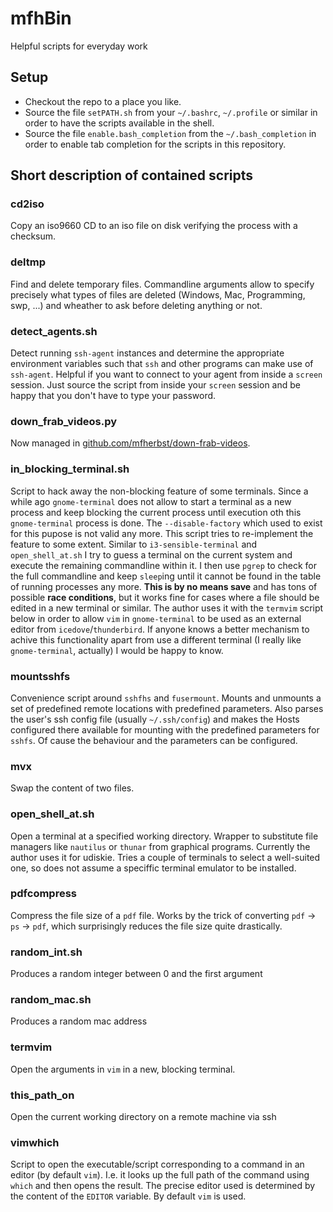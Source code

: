 # mfhBin
Helpful scripts for everyday work

## Setup
* Checkout the repo to a place you like.
* Source the file ``setPATH.sh`` from your ``~/.bashrc``, ``~/.profile`` or similar in order to have the scripts available in the shell.
* Source the file ``enable.bash_completion`` from the ``~/.bash_completion`` in order to enable tab completion for the scripts in this repository.

## Short description of contained scripts
### cd2iso
Copy an iso9660 CD to an iso file on disk verifying the process with a checksum.

### deltmp
Find and delete temporary files. Commandline arguments allow to specify precisely what types of files are deleted (Windows, Mac, Programming, swp, ...) and wheather to ask before deleting anything or not.

### detect_agents.sh
Detect running ``ssh-agent`` instances and determine the appropriate environment variables such that ``ssh`` and other programs can make use of ``ssh-agent``.
Helpful if you want to connect to your agent from inside a ``screen`` session.
Just source the script from inside your ``screen`` session and be happy that you don't have to type your password.

### down_frab_videos.py
Now managed in [github.com/mfherbst/down-frab-videos](https://github.com/mfherbst/down-frab-videos).

### in_blocking_terminal.sh
Script to hack away the non-blocking feature of some terminals. 
Since a while ago ``gnome-terminal`` does not allow to start a terminal as a new process and keep blocking the current process until execution oth this ``gnome-terminal`` process is done.
The ``--disable-factory`` which used to exist for this pupose is not valid any more.
This script tries to re-implement the feature to some extent. 
Similar to ``i3-sensible-terminal`` and ``open_shell_at.sh`` I try to guess a terminal on the current system and execute the remaining commandline within it. I then use ``pgrep`` to check for the full commandline and keep ``sleep``ing until it cannot be found in the table of running processes any more.
**This is by no means save** and has tons of possible **race conditions**, but it works fine for cases where a file should be edited in a new terminal or similar. The author uses it with the ``termvim`` script below in order to allow ``vim`` in ``gnome-terminal`` to be used as an external editor from ``icedove``/``thunderbird``.
If anyone knows a better mechanism to achive this functionality apart from use a different terminal (I really like ``gnome-terminal``, actually) I would be happy to know.

### mountsshfs
Convenience script around ``sshfhs`` and ``fusermount``. Mounts and unmounts a set of predefined remote locations with predefined parameters.
Also parses the user's ssh config file (usually ``~/.ssh/config``) and makes the Hosts configured there available for mounting with the predefined
parameters for ``sshfs``. Of cause the behaviour and the parameters can be configured.

### mvx
Swap the content of two files. 

### open_shell_at.sh
Open a terminal at a specified working directory. 
Wrapper to substitute file managers like ``nautilus`` or ``thunar`` from graphical programs.
Currently the author uses it for udiskie.
Tries a couple of terminals to select a well-suited one, so does not assume a speciffic terminal emulator to be installed.

### pdfcompress
Compress the file size of a ``pdf`` file. Works by the trick of converting ``pdf`` -> ``ps`` -> ``pdf``, which surprisingly reduces the file size quite drastically.

### random_int.sh
Produces a random integer between 0 and the first argument

### random_mac.sh
Produces a random mac address

### termvim
Open the arguments in ``vim`` in a new, blocking terminal.

### this_path_on
Open the current working directory on a remote machine via ssh

### vimwhich
Script to open the executable/script corresponding to a command in an editor (by default ``vim``). 
I.e. it looks up the full path of the command using ``which`` and then opens the result. 
The precise editor used is determined by the content of the ``EDITOR`` variable.
By default ``vim`` is used.


